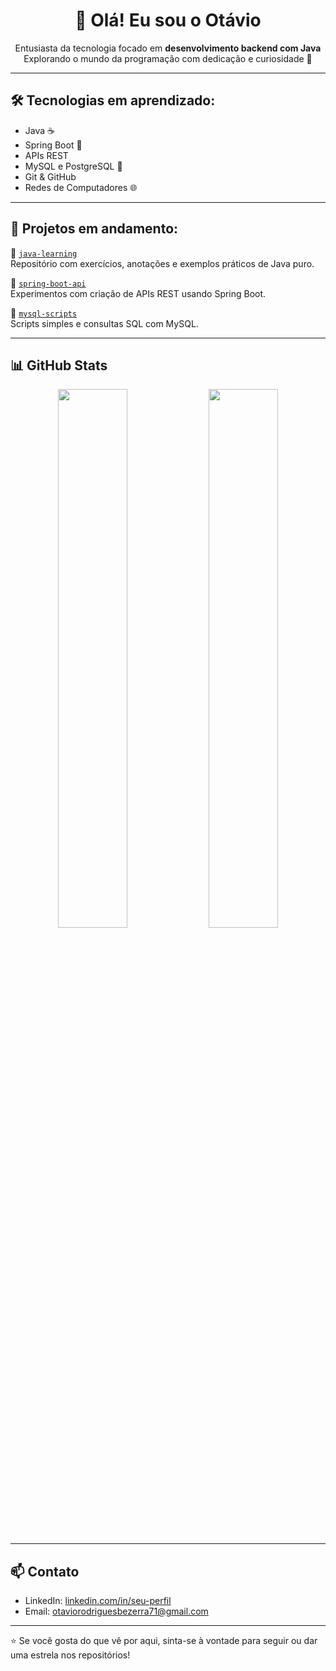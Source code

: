 <h1 align="center">👋 Olá! Eu sou o Otávio </h1>

<p align="center">
  Entusiasta da tecnologia focado em <strong>desenvolvimento backend com Java</strong><br>
  Explorando o mundo da programação com dedicação e curiosidade 🚀
</p>

---

## 🛠️ Tecnologias em aprendizado:
- Java ☕
- Spring Boot 🌱
- APIs REST
- MySQL e PostgreSQL 💾
- Git & GitHub
- Redes de Computadores 🌐

---

## 🚧 Projetos em andamento:
🔧 [`java-learning`](https://github.com/SEU_USUARIO/java-learning)  
Repositório com exercícios, anotações e exemplos práticos de Java puro.

🌱 [`spring-boot-api`](https://github.com/SEU_USUARIO/spring-boot-api)  
Experimentos com criação de APIs REST usando Spring Boot.

💾 [`mysql-scripts`](https://github.com/SEU_USUARIO/mysql-scripts)  
Scripts simples e consultas SQL com MySQL.

---

## 📊 GitHub Stats

<div align="center">
  <img src="https://github-readme-stats.vercel.app/api?username=SEU_USUARIO&show_icons=true&theme=github_dark" width="47%" />
  <img src="https://github-readme-stats.vercel.app/api/top-langs/?username=SEU_USUARIO&layout=compact&theme=github_dark" width="47%" />
</div>

---

## 📫 Contato
- LinkedIn: [linkedin.com/in/seu-perfil](https://www.linkedin.com/in/otavio-rodrigues-bezerra/)
- Email: otaviorodriguesbezerra71@gmail.com

---

⭐ Se você gosta do que vê por aqui, sinta-se à vontade para seguir ou dar uma estrela nos repositórios!
